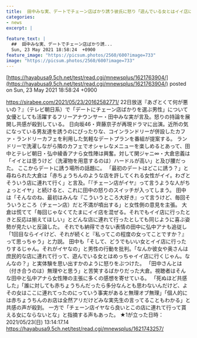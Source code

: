 ```yaml
---
title:  田中みな実、デートでチェーン店ばかり誘う彼氏に怒り「遊んでいる女とはイイ店に行く」弘中アナも「私ってこの程度の女ってこと？」★2  
categories:
- news
excerpt: |
  
feature_text: |
  ##  田中みな実、デートでチェーン店ばかり誘...
  Sun, 23 May 2021 18:58:24  +0900
feature_image: "https://picsum.photos/2560/600?image=733"
image: "https://picsum.photos/2560/600?image=733"
---
```


[https://hayabusa9.5ch.net/test/read.cgi/mnewsplus/1621763904/](https://hayabusa9.5ch.net/test/read.cgi/mnewsplus/1621763904/)
posted on Sun, 23 May 2021 18:58:24  +0900

<!--more-->

https://sirabee.com/2021/05/23/20162582771/ 22日放送『あざとくて何が悪いの？』（テレビ朝日系）で「デートにチェーン店ばかりを選ぶ男性」について女優としても活躍するフリーアナウンサー・田中みな実が言及。怒りの持論を展開し共感が殺到している。 日向坂46・齊藤京子が再現ドラマに出演。近所の気になっている男友達を誘うのにぴったりな、コインランドリーが併設したカファ・ランドリーカフェを利用した気軽なデートプランを番組が提案する。 ランドリーで洗濯しながら隣のカフェでオシャレなメニューを楽しめるとあって、田中とテレビ朝日・弘中綾香アナら女性陣は興奮。対して関ジャニ∞・大倉忠義は「イイとは思うけど（洗濯物を用意するのは）ハードルが高い」と及び腰だった。 ここからデートに誘う場所の話題に。 「最初のデートはどこに誘う？」と尋ねられた大倉は「赤ちょうちんのような店を許してくれる女性がイイ。わざとそういう店に連れて行く」と言及。「『チェーン店がイヤ』って言うような人がちょっとイヤ」と続けると、これに田中の怒りのスイッチが入ってしまう。 田中は「そんなのね、最初はみんな『こういうところ大好き』って言うけど、毎回そういうところ（チェーン店）だと不満が噴出する」と女性側の意見を主張。 大倉は慌てて「毎回じゃなくてたまにイイ店を混ぜる。それでもイイ店に行ったときと反応は揃えてほしい」とどんな店に連れて行ったとしても同じように喜ぶ姿勢が見たいと反論した。 それでも納得できない表情の田中に弘中アナも追従し「1回目ならイイけど、それが続くと『私ってこの程度の女ってことですか？』って思っちゃう」と力説。 田中も「そして、どうでもいい女とイイ店に行ったりするじゃん。それがイヤなの」と男性の行動を批判。「なんか彼女や奥さんは庶民的な店に連れて行って、遊んでいる女とはめっちゃイイ店に行くじゃん。なんなの？」と実体験を思い出すかのように怒りをぶつけた。 「田中さんとは（付き合うのは）無理やと思う」と苦笑するばかりだった大倉。視聴者はそんな田中と弘中アナら女性陣の主張に多くの感想を寄せている。 「死ぬほど共感した」「誰に対しても赤ちょうちんだったら多分なんとも思わないんだけど、よその女はここに連れてったのにっていう事実があると無理オブ無理」「個人的には赤ちょうちんのお店は全然アリだけどみな実先生の言ってることもわかる」と共感の声が殺到。 一方で「チェーン店イヤなら良いとこの店に連れて行って貰える女にならないとな」と指摘する声もあった。 ★1が立った日時：2021/05/23(日) 13:14:17.14 https://hayabusa9.5ch.net/test/read.cgi/mnewsplus/1621743257/
